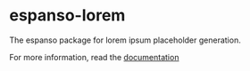 # espanso-lorem
The espanso package for lorem ipsum placeholder generation.

For more information, read the [documentation](https://espanso.org/docs/)
